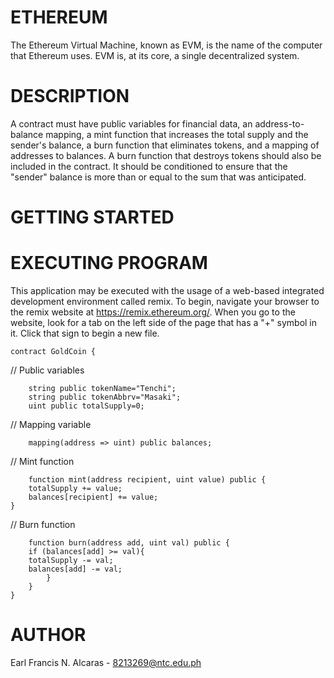 # ETHEREUM
The Ethereum Virtual Machine, known as EVM, is the name of the computer that Ethereum uses. EVM is, at its core, a single decentralized system.

#  DESCRIPTION
A contract must have public variables for financial data, an address-to-balance mapping, a mint function that increases the total 
supply and the sender's balance, a burn function that eliminates tokens, and a mapping of addresses to balances. A burn function 
that destroys tokens should also be included in the contract. It should be conditioned to ensure that the "sender" balance is more 
than or equal to the sum that was anticipated.

# GETTING STARTED

# EXECUTING PROGRAM
This application may be executed with the usage of a web-based integrated development environment called remix. 
To begin, navigate your browser to the remix website at https://remix.ethereum.org/.  When you go to the website, 
look for a tab on the left side of the page that has a "+" symbol in it. Click that sign to begin a new file.
   
    contract GoldCoin {

 // Public variables
        
        string public tokenName="Tenchi";
        string public tokenAbbrv="Masaki";
        uint public totalSupply=0;

// Mapping variable 
        
        mapping(address => uint) public balances;

// Mint function
        
        function mint(address recipient, uint value) public {
        totalSupply += value;
        balances[recipient] += value;
    }
    
   // Burn function
       
        function burn(address add, uint val) public {
        if (balances[add] >= val){
        totalSupply -= val;
        balances[add] -= val; 
            }
        }
    }

# AUTHOR
Earl Francis N. Alcaras - 8213269@ntc.edu.ph
